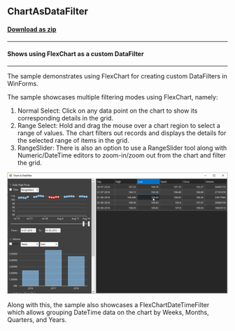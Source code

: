 ## ChartAsDataFilter
#### [Download as zip](https://grapecity.github.io/DownGit/#/home?url=https://github.com/GrapeCity/ComponentOne-WinForms-Samples/tree/master/NetFramework\DataFilter\VB\ChartAsDataFilter\ChartAsDataFilter)
____
#### Shows using FlexChart as a custom DataFilter
____
The sample demonstrates using FlexChart for creating custom DataFilters in WinForms.

The sample showcases multiple filtering modes using FlexChart, namely:

1. Normal Select: Click on any data point on the chart to show its corresponding details in the grid.
2. Range Select: Hold and drag the mouse over a chart region to select a range of values. The chart filters out records and displays the details for the selected range of items in the grid.
3. RangeSlider: There is also an option to use a RangeSlider tool along with Numeric/DateTime editors to zoom-in/zoom out from the chart and filter the grid.

![screenshot](screenshot.png)

Along with this, the sample also showcases a FlexChartDateTimeFilter which allows grouping DateTime data on the chart by Weeks, Months, Quarters, and Years.
